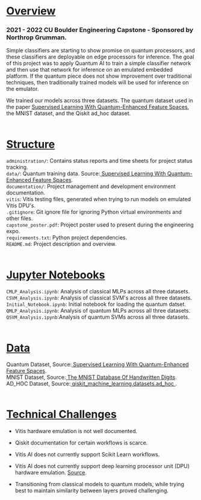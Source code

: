 # <ins>Overview</ins>
### 2021 - 2022 CU Boulder Engineering Capstone - Sponsored by Northrop Grumman.<br>
Simple classifiers are starting to show promise on quantum processors, and these 
classifiers are deployable on edge processors for inference. The goal of this 
project was to apply Quantum AI to train a simple classifier network and then 
use that network for inference on an emulated embedded platform. If the quantum 
piece does not show improvement over traditional techniques, then traditionally 
trained models will be used for inference on the emulator. <br>

We trained our models across three datasets. The quantum dataset used in the
paper [ Supervised Learning With Quantum-Enhanced Feature Spaces](https://www.nature.com/articles/s41586-019-0980-2#MOESM1),
the MNIST dataset, and the Qiskit ad_hoc dataset.<br><br>
# <ins>Structure</ins>
`administration/`: Contains status reports and time sheets for project status tracking.<br>
`data/`: Quantum training data. Source:[ Supervised Learning With Quantum-Enhanced Feature Spaces](https://www.nature.com/articles/s41586-019-0980-2#MOESM1).<br>
`documentation/`: Project management and development environment documentation.<br>
`vitis`: Vitis testing files, generated when trying to run models on emulated Vitis DPU's.<br>
`.gitignore`: Git ignore file for ignoring Python virtual environments and other files.<br>
`capstone_poster.pdf`: Project poster used to present during the engineering expo.<br>
`requirements.txt`: Python project dependencies.<br>
`README.md`: Project description and overview.<br><br>


# <ins>Jupyter Notebooks</ins>
`CMLP_Analysis.ipynb`: Analysis of classical MLPs across all three datasets.<br>
`CSVM_Analysis.ipynb`: Analysis of classical SVM's across all three datasets.<br>
`Initial_Notebook.ipynb`: Initial notebook for loading the quantum datset.<br>
`QMLP_Analysis.ipynb`: Analysis of quantum MLPs across all three datasets.<br>
`QSVM_Analysis.ipynb`:Analysis of quantum SVMs across all three datasets.<br><br>

# <ins>Data</ins>
Quantum Dataset, Source:[ Supervised Learning With Quantum-Enhanced Feature Spaces](https://www.nature.com/articles/s41586-019-0980-2#MOESM1).<br>
MNIST Dataset, Source:[ The MNIST Database Of Handwritten Digits](http://yann.lecun.com/exdb/mnist/).<br>
AD_HOC Dataset, Source:[ qiskit_machine_learning.datasets.ad_hoc ](https://qiskit.org/documentation/machine-learning/_modules/qiskit_machine_learning/datasets/ad_hoc.html).<br><br>

# <ins>Technical Challenges</ins>
* Vitis hardware emulation is not well documented.<br>

* Qiskit documentation for certain workflows is scarce.<br>

* Vitis AI does not currently support Scikit Learn workflows.<br>

* Vitis AI does not currently support deep learning processor unit (DPU) hardware 
emulation. [ Source](https://support.xilinx.com/s/question/0D52E000073wxTdSAI/unable-to-create-a-runner-for-hardware-emulation-using-vitisai-2001103-cpu-and-tensorflow2?language=en_US&t=1647608876546).<br>

* Transitioning from classical models to quantum models, while trying best 
to maintain similarity between layers proved challenging.